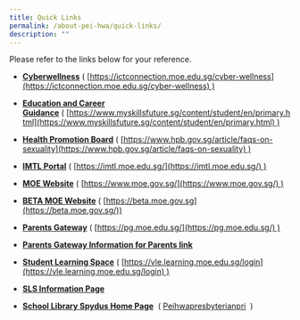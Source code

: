 ```yaml
---
title: Quick Links
permalink: /about-pei-hwa/quick-links/
description: ""
---
```


Please refer to the links below for your reference.  

  

*   **[Cyberwellness](https://ictconnection.moe.edu.sg/cyber-wellness)** ( [https://ictconnection.moe.edu.sg/cyber-wellness](https://ictconnection.moe.edu.sg/cyber-wellness) )

  

*   **[Education and Career Guidance](https://www.myskillsfuture.sg/content/student/en/primary.html)** ( [https://www.myskillsfuture.sg/content/student/en/primary.html](https://www.myskillsfuture.sg/content/student/en/primary.html) )

  

*   **[Health Promotion Board](https://www.hpb.gov.sg/article/faqs-on-sexuality)** ( [https://www.hpb.gov.sg/article/faqs-on-sexuality](https://www.hpb.gov.sg/article/faqs-on-sexuality) )

  

*   **[IMTL Portal](https://imtl.moe.edu.sg/)** ( [https://imtl.moe.edu.sg/](https://imtl.moe.edu.sg/) )

  

*   **[MOE Website](https://www.moe.gov.sg/)** ( [https://www.moe.gov.sg/](https://www.moe.gov.sg/) )

  

*   **[BETA MOE Website](https://beta.moe.gov.sg/)** ( [](https://www.moe.gov.sg/)[https://beta.moe.gov.sg](https://beta.moe.gov.sg/))

  

*   **[Parents Gateway](https://pg.moe.edu.sg/)** ( [https://pg.moe.edu.sg/](https://pg.moe.edu.sg/) )

  

*   **[Parents Gateway Information for Parents link](https://peihwapresbyterianpri-moe-edu-sg-admin.cwp.sg/our-partners-1/parents/parents-gateway)** 

  

*   **[Student Learning Space](https://vle.learning.moe.edu.sg/login)** ( [https://vle.learning.moe.edu.sg/login](https://vle.learning.moe.edu.sg/login) )

  

*   **[SLS Information Page](https://peihwapresbyterianpri-moe-edu-sg-admin.cwp.sg/others/student-learning-space-sls)**

  

*   **[School Library Spydus Home Page](https://schoolibrary.moe.edu.sg/peihwapresbyterianpri/cgi-bin/spydus.exe/MSGTRN/WPAC/HOME)**  ([](https://schoolibrary.spydus.com.sg/peihwapresbyterianpri) [Peihwapresbyterianpri](https://schoolibrary.moe.edu.sg/peihwapresbyterianpri/cgi-bin/spydus.exe/MSGTRN/WPAC/HOME)  )